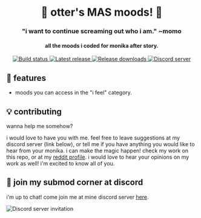 <h1 align="center">🌻 otter's MAS moods! 🌻</h1>
<h3 align="center">"i want to continue screaming out who i am." ~momo</h3>
<h4 align="center">all the moods i coded for monika after story.</h4>
<p align="center">
  <a href="https://github.com/my-otter-self/otter_MAS_moods/actions/workflows/lint-on-push.yml">
    <img alt="Build status" src="https://img.shields.io/github/workflow/status/my-otter-self/otter_MAS_moods/Lint%20source%20tree%20on%20push/main">
  </a>
  <a href="https://github.com/my-otter-self/otters-mas-submods/releases/latest">
    <img alt="Latest release" src="https://img.shields.io/github/v/release/my-otter-self/otter_MAS_moods">
  </a>
  <a href="https://github.com/my-otter-self/otter_MAS_moods/releases">
    <img alt="Release downloads" src="https://img.shields.io/github/downloads/my-otter-self/otter_MAS_moods/total">
  </a>
  <a href="https://mon.icu/discord">
    <img alt="Discord server" src="https://discordapp.com/api/guilds/970747033071804426/widget.png?style=shield">
  </a>
</p>

## 🌟 features
  
* moods you can access in the "i feel" category.

## 💡 contributing

wanna help me somehow?

i would love to have you with me. feel free to leave suggestions at my discord server (link below), or tell me if you have anything you would like to hear from your monika. i can make the magic happen!
check my work on this repo, or at my <a href="https://www.reddit.com/user/my-otter-self">reddit profile</a>. i would love to hear your opinions on my work as well! 
i'm excited to know all of you.

## 💬 join my submod corner at discord

i'm up to chat! come join me at mine discord server [here](https://mon.icu/discord).

![Discord server invitation](https://discordapp.com/api/guilds/970747033071804426/widget.png?style=banner3)
